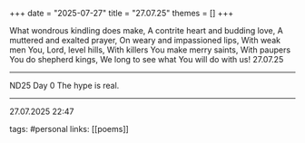 +++
date = "2025-07-27"
title = "27.07.25"
themes = []
+++

What wondrous kindling does make,
A contrite heart and budding love,
A muttered and exalted prayer,
On weary and impassioned lips,
With weak men You, Lord, level hills,
With killers You make merry saints,
With paupers You do shepherd kings,
We long to see what You will do with us!
27.07.25

---

ND25 Day 0
The hype is real.

---

27.07.2025 22:47

tags: #personal
links: [[poems]]
